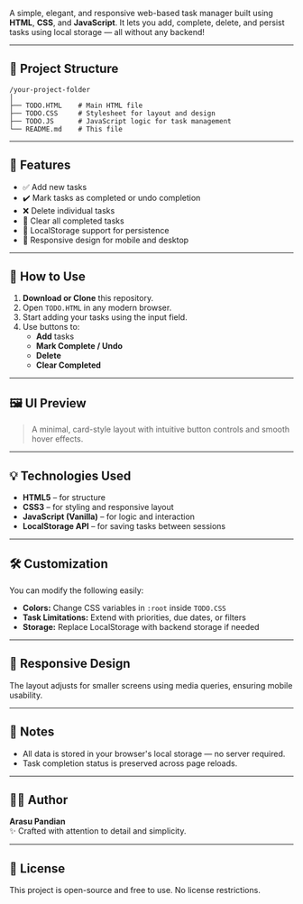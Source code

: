 
A simple, elegant, and responsive web-based task manager built using **HTML**, **CSS**, and **JavaScript**. It lets you add, complete, delete, and persist tasks using local storage — all without any backend!

---

## 📁 Project Structure

```
/your-project-folder
│
├── TODO.HTML    # Main HTML file
├── TODO.CSS     # Stylesheet for layout and design
├── TODO.JS      # JavaScript logic for task management
└── README.md    # This file
```

---

## 🚀 Features

- ✅ Add new tasks  
- ✔️ Mark tasks as completed or undo completion  
- ❌ Delete individual tasks  
- 🧹 Clear all completed tasks  
- 💾 LocalStorage support for persistence  
- 📱 Responsive design for mobile and desktop  

---

## 🔧 How to Use

1. **Download or Clone** this repository.
2. Open `TODO.HTML` in any modern browser.
3. Start adding your tasks using the input field.
4. Use buttons to:
   - **Add** tasks
   - **Mark Complete / Undo**
   - **Delete**
   - **Clear Completed**

---

## 🖼️ UI Preview

> A minimal, card-style layout with intuitive button controls and smooth hover effects.

---

## 💡 Technologies Used

- **HTML5** – for structure  
- **CSS3** – for styling and responsive layout  
- **JavaScript (Vanilla)** – for logic and interaction  
- **LocalStorage API** – for saving tasks between sessions

---

## 🛠️ Customization

You can modify the following easily:
- **Colors:** Change CSS variables in `:root` inside `TODO.CSS`
- **Task Limitations:** Extend with priorities, due dates, or filters
- **Storage:** Replace LocalStorage with backend storage if needed

---

## 📱 Responsive Design

The layout adjusts for smaller screens using media queries, ensuring mobile usability.

---

## 📌 Notes

- All data is stored in your browser's local storage — no server required.
- Task completion status is preserved across page reloads.

---

## 👨‍💻 Author

**Arasu Pandian**  
✨ Crafted with attention to detail and simplicity.

---

## 📄 License

This project is open-source and free to use. No license restrictions.
